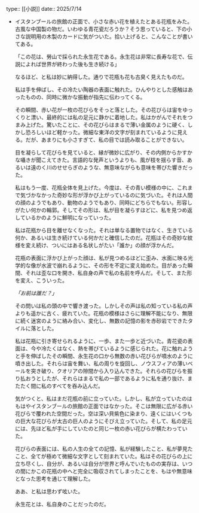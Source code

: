 type:: [[小説]]
date:: 2025/7/14

- イスタンブールの旅館の正面で、小さな赤い花を植えたとある花瓶をみた。古風な中国製の物だ。いわゆる青花瓷だろうか？そう思っていると、下の小さな説明用の木製のカードに気がついた。拾い上げると、こんなことが書いてある。
  
  「この花は、勞山で採られた永生花である。永生花は非常に長寿な花で、伝説によれば世界が終わった後も生き続ける」
  
  なるほど、と私は妙に納得した。通りで花瓶も花も古臭く見えたものだ。
  
  私は手を伸ばし、その冷たい陶器の表面に触れた。ひんやりとした感触はあったものの、同時に微かな振動が指先に伝わってくる。
  
  その瞬間、赤い花が一枚の花びらをそっと落とした。その花びらは宙をゆっくりと漂い、最終的には私の足元に静かに着地した。私はかがんでそれをつまみ上げた。驚いたことに、その花びらはまるで薄い金属のように硬く、しかし恐ろしいほど軽かった。微細な東洋の文字が刻まれているように見える。だが、あまりにも小さすぎて、私の目では読み取ることができない。
  
  目を凝らして花びらを見ていると、縁が微妙に広がり、その内側からかすかな囁きが聞こえてきた。言語的な発声というよりも、風が枝を揺らす音、あるいは遠のく川のせせらぎのような、無意味ながらも意味を帯びた響きだった。
  
  私はもう一度、花瓶全体を見上げた。今度は、その青い模様の中に、これまで気づかなかった奇妙な形が浮かび上がっているのに気づいた。それは人間の顔のようでもあり、動物のようでもあり、同時にどちらでもない。形容しがたい何かの輪郭。そしてその形は、私が目を凝らすほどに、私を見つめ返しているかのように鮮明になっていった。
  
  私は花瓶から目を離せなくなった。それは単なる置物ではなく、生きている何か、あるいは生き続けている何かだと確信したのだ。花瓶はその奇妙な紋様を変え続け、ついにはある名状しがたい「誰か」の顔が浮かんだ。
  
  花瓶の表面に浮かび上がった顔は、私が見つめるほどに歪み、水面に映る光学的な像が水波で崩れるように、その形を不定に変え始めた。目があった瞬間、それは歪な口を開き、私自身の声で私の名前を呼んだ。そして、また形を変え、こういった。
  
  *「お前は誰だ？」*
  
  その問いは私の頭の中で響き渡った。しかしその声は私の知っている私の声よりも遥かに古く、疲れていた。花瓶の模様はさらに理解不能になり、無限に続く迷宮のように絡み合い、変化し、無数の記憶の影を赤砂岩でできたタイルに落とした。
  
  私は花瓶に引き寄せられるように、一歩、また一歩と近づいた。青花瓷の表面は、今や冷たくはなく、熱を帯びているように感じられた。花に触れようと手を伸ばしたその瞬間、永生花の口から無数の赤い花びらが噴水のように噴き出した。それらは宙を舞い、私の周りを旋回し、ノウスフィアの薄いベールを突き破り、クオリアの隙間から入り込んできた。それらの花びらを振り払おうとしたが、それらはまるで私の一部であるように私を通り抜け、またたく間に私のすべてを吞み込んだ。
  
  気がつくと、私はまだ花瓶の前に立っていた。しかし、私が立っていたのはもはやイスタンブールの旅館の正面ではなかった。そこは無限に広がる赤い花びらで覆われた空間だった。空は深い貝紫色に染まり、遠くにはいくつもの巨大な花びらが太古の巨人のようにそびえ立っていた。そして、私の足元には、先ほど私が手にしていたのと同じ一枚の赤い花びらが横たわっていた。
  
  花びらの表面には、私の人生の全ての記憶、私が経験したこと、私が夢見たこと、全てが極めて微細な文字として刻まれていた。私はその花びらの上に立ち尽くし、自分が、あるいは自分が世界と呼んでいたものの実存は、いつの間にかこの花瓶の中へと完全に吸収されてしまったことを、もはや無意味となった思考を通じて理解した。
  
  ああ、と私は思わず呟いた。
  
  永生花とは、私自身のことだったのだ。
